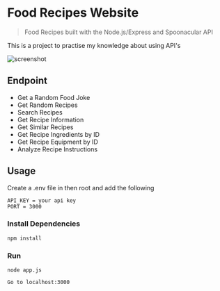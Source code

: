 # Food Recipes Website
> Food Recipes built with the Node.js/Express and Spoonacular API

This is a project to practise my knowledge about using API's

![screenshot](https://alexmenlah.com/images/foodRecipes.png)

## Endpoint

- Get a Random Food Joke
- Get Random Recipes
- Search Recipes
- Get Recipe Information
- Get Similar Recipes
- Get Recipe Ingredients by ID
- Get Recipe Equipment by ID
- Analyze Recipe Instructions

## Usage

Create a .env file in then root and add the following

```
API_KEY = your api key
PORT = 3000
```

### Install Dependencies

```
npm install
```

### Run

```
node app.js

Go to localhost:3000
```
